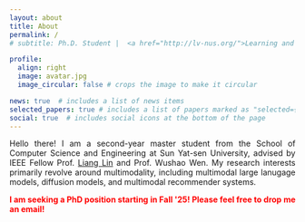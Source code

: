 ```yaml
---
layout: about
title: About
permalink: /
# subtitle: Ph.D. Student |  <a href="http://lv-nus.org/">Learning and Vision Lab</a>  |  <a href="https://nus.edu.sg/"> National University of Singapore</a>.

profile:
  align: right
  image: avatar.jpg
  image_circular: false # crops the image to make it circular

news: true  # includes a list of news items
selected_papers: true # includes a list of papers marked as "selected={true}"
social: true  # includes social icons at the bottom of the page
---
```

<!-- https://fangggf.github.io/ -->

<div style="text-align: justify;">

<p> Hello there! I am a second-year master student from the School of Computer Science and Engineering at Sun Yat-sen University, advised by IEEE Fellow Prof. <a href="https://scholar.google.com/citations?user=Nav8m8gAAAAJ">Liang Lin</a> and Prof. Wushao Wen. My research interests primarily revolve around multimodality, including multimodal large lanugage models, diffusion models, and multimodal recommender systems. 
</p>

<p><strong style="color:red;">I am seeking a PhD position starting in Fall '25! Please feel free to drop me an email!</strong></p>

</div>
